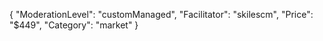 {
"ModerationLevel": "customManaged",
"Facilitator": "skilescm",
"Price": "$449",
"Category": "market"
}
